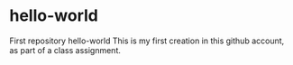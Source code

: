 # hello-world
First repository hello-world
This is my first creation in this github account, as part of a class assignment.
